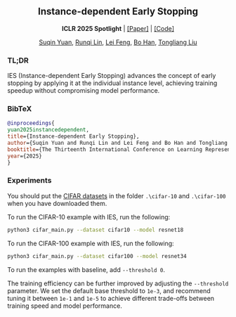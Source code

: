 <h2 align="center">Instance-dependent Early Stopping</h2>
<p align="center"><b>ICLR 2025 Spotlight</b> | <a href="https://openreview.net/pdf?id=P42DbV2nuV">[Paper]</a> | <a href="https://github.com/tmllab/2025_ICLR_IES">[Code]</a> </p>
<p align="center"> <a href="https://suqinyuan.github.io">Suqin Yuan</a>, <a href="https://runqilin.github.io">Runqi Lin</a>,  <a href="https://lfeng1995.github.io">Lei Feng</a>, <a href="https://bhanml.github.io">Bo Han</a>, <a href="https://tongliang-liu.github.io">Tongliang Liu</a> </p>

### TL;DR
IES (Instance-dependent Early Stopping) advances the concept of early stopping by applying it at the individual instance level, achieving training speedup without compromising model performance.

### BibTeX
```bibtex
@inproceedings{
yuan2025instancedependent,
title={Instance-dependent Early Stopping},
author={Suqin Yuan and Runqi Lin and Lei Feng and Bo Han and Tongliang Liu},
booktitle={The Thirteenth International Conference on Learning Representations},
year={2025}
}
```

### Experiments
You should put the [CIFAR datasets](https://www.cs.toronto.edu/~kriz/cifar.html) in the folder `.\cifar-10` and `.\cifar-100` when you have downloaded them.

To run the CIFAR-10 example with IES, run the following:
```bash
python3 cifar_main.py --dataset cifar10 --model resnet18
```

To run the CIFAR-100 example with IES, run the following:
```bash
python3 cifar_main.py --dataset cifar100 --model resnet34
```

To run the examples with baseline, add `--threshold 0`.

The training efficiency can be further improved by adjusting the `--threshold` parameter. We set the default base threshold to `1e-3`, and recommend tuning it between `1e-1` and `1e-5` to achieve different trade-offs between training speed and model performance.
